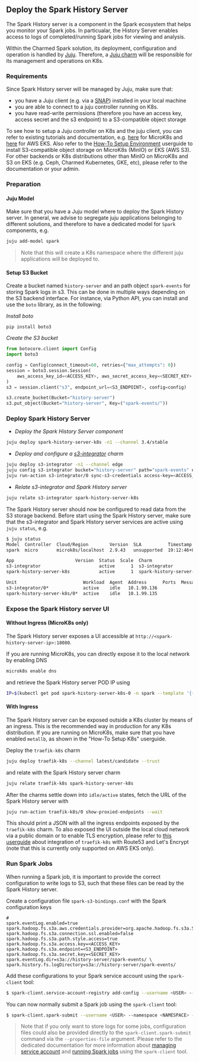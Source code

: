 ## Deploy the Spark History Server 

The Spark History server is a component in the Spark ecosystem that helps you monitor your Spark jobs. In particualar, the History Server enables access to logs of completed/running Spark jobs for viewing and analysis.

Within the Charmed Spark solution, its deployment, configuration and operation is handled by [Juju](https://juju.is/). Therefore, a [Juju charm](https://charmhub.io/spark-history-server-k8s) will be responsible for its management and operations on K8s.

### Requirements

Since Spark History server will be managed by Juju, make sure that:
* you have a Juju client (e.g. via a [SNAP](https://snapcraft.io/juju)) installed in your local machine  
* you are able to connect to a juju controller running on K8s.
* you have read-write permissions (therefore you have an access key, access secret and the s3 endpoint) to a S3-compatible object storage 

To see how to setup a Juju controller on K8s and the juju client, you can refer to existing tutorials and documentation, e.g. [here](https://juju.is/docs/olm/get-started-with-juju) for MicroK8s and [here](https://juju.is/docs/juju/amazon-elastic-kubernetes-service-(amazon-eks)) for AWS EKS. Also refer to the [How-To Setup Environment](/t/charmed-spark-k8s-documentation-how-to-setup-k8s-environment/11618) userguide to install S3-compatible object storage on MicroK8s (MinIO) or EKS (AWS S3). For other backends or K8s distributions other than MinIO on MicroK8s and S3 on EKS (e.g. Ceph, Charmed Kubernetes, GKE, etc), please refer to the documentation or your admin.

### Preparation

#### Juju Model 

Make sure that you have a Juju model where to deploy the Spark History server. In general, we advise to segregate juju applications belonging to different solutions, and therefore
to have a dedicated model for `Spark` components, e.g.

```bash 
juju add-model spark
```

> Note that this will create a K8s namespace where the different juju applications will be deployed to.

#### Setup S3 Bucket

Create a bucket named `history-server` and an path object `spark-events` for storing Spark logs in s3. This can be done in multiple ways depending on the S3 backend interface.
For instance, via Python API, you can install and use the `boto` library, as in the following:

*Install boto*

`pip install boto3`

*Create the S3 bucket*

```python
from botocore.client import Config
import boto3

config = Config(connect_timeout=60, retries={"max_attempts": 0})
session = boto3.session.Session(
    aws_access_key_id=<ACCESS_KEY>, aws_secret_access_key=<SECRET_KEY>
)
s3 = session.client("s3", endpoint_url=<S3_ENDPOINT>, config=config)

s3.create_bucket(Bucket="history-server")
s3.put_object(Bucket="history-server", Key=("spark-events/"))
```

### Deploy Spark History Server

* *Deploy the Spark History Server component*

```bash
juju deploy spark-history-server-k8s -n1 --channel 3.4/stable
```

* *Deploy and configure a [s3-integrator](https://charmhub.io/s3-integrator) charm*

```bash
juju deploy s3-integrator -n1 --channel edge
juju config s3-integrator bucket="history-server" path="spark-events" endpoint=<S3_ENDPOINT>
juju run-action s3-integrator/0 sync-s3-credentials access-key=<ACCESS_KEY> secret-key=<SECRET_KEY> --wait 
```

* *Relate s3-integrator and Spark History server*

```bash 
juju relate s3-integrator spark-history-server-k8s
```

The Spark History server should now be configured to read data from the S3 storage backend. 
Before start using the Spark History server, make sure that the s3-integrator and Spark History server services are active using `juju status`, e.g.  

```bash 
$ juju status
Model  Controller  Cloud/Region        Version  SLA          Timestamp
spark  micro       microk8s/localhost  2.9.43   unsupported  19:12:46+02:00

App                       Version  Status  Scale  Charm                     Channel  Rev  Address         Exposed  Message
s3-integrator                      active      1  s3-integrator             edge      12  10.152.183.253  no       
spark-history-server-k8s           active      1  spark-history-server-k8s  stable     0  10.152.183.100  no       

Unit                         Workload  Agent  Address      Ports  Message
s3-integrator/0*             active    idle   10.1.99.136         
spark-history-server-k8s/0*  active    idle   10.1.99.135 
```

### Expose the Spark History server UI

#### Without Ingress (MicroK8s only)

The Spark History server exposes a UI accessible at ```http://<spark-history-server-ip>:18080```. 

If you are running MicroK8s, you can directly expose it to the local network by enabling DNS

```bash
microk8s enable dns
```

and retrieve the Spark History server POD IP using

```bash
IP=$(kubectl get pod spark-history-server-k8s-0 -n spark --template '{{.status.podIP}}')
```

#### With Ingress

The Spark History server can be exposed outside a K8s cluster by means of an ingress. This is the recommended way in production for any K8s distribution. If you are running on MicroK8s, make sure that you have enabled `metallb`, as shown in the "How-To Setup K8s" userguide. 

Deploy the `traefik-k8s` charm

```bash
juju deploy traefik-k8s --channel latest/candidate --trust
```

and relate with the Spark History server charm

```bash
juju relate traefik-k8s spark-history-server-k8s
```

After the charms settle down into `idle/active` states, fetch the URL of the Spark History server with 

```bash
juju run-action traefik-k8s/0 show-proxied-endpoints --wait
```

This should print a JSON with all the ingress endpoints exposed by the `traefik-k8s` charm. To also exposed the UI outside the local cloud network via a public domain or to enable TLS encryption, please refer to [this userguide](https://discourse.charmhub.io/t/lets-encrypt-certificates-in-the-juju-ecosystem/8704) about integration of `traefik-k8s` with Route53 and Let's Encrypt (note that this is currently only supported on AWS EKS only).

### Run Spark Jobs

When running a Spark job, it is important to provide the correct configuration to write logs to S3, such that these files can be read by the Spark History server. 

Create a configuration file `spark-s3-bindings.conf` with the Spark configuration keys

```properties
# 
spark.eventLog.enabled=true
spark.hadoop.fs.s3a.aws.credentials.provider=org.apache.hadoop.fs.s3a.SimpleAWSCredentialsProvider
spark.hadoop.fs.s3a.connection.ssl.enabled=false
spark.hadoop.fs.s3a.path.style.access=true
spark.hadoop.fs.s3a.access.key=<ACCESS_KEY>
spark.hadoop.fs.s3a.endpoint=<S3_ENDPOINT>
spark.hadoop.fs.s3a.secret.key=<SECRET_KEY>
spark.eventLog.dir=s3a://history-server/spark-events/ \
spark.history.fs.logDirectory=s3a://history-server/spark-events/
```

Add these configurations to your Spark service account using the `spark-client` tool:

```bash
$ spark-client.service-account-registry add-config --username <USER> --namespace <NAMESPACE> --properties-file spark-s3-bindings.conf
```

You can now normally submit a Spark job using the `spark-client` tool:

```bash
$ spark-client.spark-submit --username <USER> --namespace <NAMESPACE> --class ...
```

> Note that if you only want to store logs for some jobs, configuration files could also be provided directly to the `spark-client.spark-submit` command via the `--properties-file` argument. 
> Please refer to the dedicated documentation for more information about [managing service account](/t/spark-client-snap-how-to-manage-spark-accounts/8959) and [running Spark jobs](/t/spark-client-snap-tutorial-spark-submit/8953) using the `spark-client` tool.